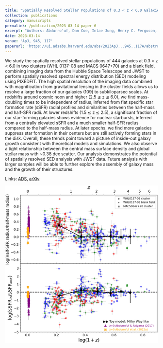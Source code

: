 ```yaml
---
title: "Spatially Resolved Stellar Populations of 0.3 < z < 6.0 Galaxies in WHL 0137-08 and MACS 0647+70 Clusters as Revealed by JWST: How Do Galaxies Grow and Quench over Cosmic Time?"
collection: publications
category: manuscripts
permalink: /publication/2023-03-14-paper-6
excerpt: "Authors: Abdurro'uf, Dan Coe, Intae Jung, Henry C. Ferguson, Gabriel Brammer, Kartheik G. Iyer, Larry D. Bradley, Pratika Dayal, Rogier A. Windhorst, Adi Zitrin, Ashish Kumar Meena, Masamune Oguri, Jose M. Diego, Vasily Kokorev, Paola Dimauro, Angela Adamo, Christopher J. Conselice, Brian Welch, Eros Vanzella, Tiger Yu-Yang Hsiao, Xinfeng Xu, Namrata Roy, and Celia R. Mulcahey"
date: 2023-03-14
venue: 'ApJ, 945, 117'
paperurl: 'https://ui.adsabs.harvard.edu/abs/2023ApJ...945..117A/abstract'
---
```


We study the spatially resolved stellar populations of 444 galaxies at 0.3 < z < 6.0 in two clusters (WHL 0137-08 and MACS 0647+70) and a blank field, combining imaging data from the Hubble Space Telescope and JWST to perform spatially resolved spectral energy distribution (SED) modeling using PIXEDFIT. The high spatial resolution of the imaging data combined with magnification from gravitational lensing in the cluster fields allows us to resolve a large fraction of our galaxies (109) to subkiloparsec scales. At redshifts around cosmic noon and higher (2.5 ≲ z ≲ 6.0), we find mass-doubling times to be independent of radius, inferred from flat specific star formation rate (sSFR) radial profiles and similarities between the half-mass and half-SFR radii. At lower redshifts (1.5 ≲ z ≲ 2.5), a significant fraction of our star-forming galaxies shows evidence for nuclear starbursts, inferred from a centrally elevated sSFR and a much smaller half-SFR radius compared to the half-mass radius. At later epochs, we find more galaxies suppress star formation in their centers but are still actively forming stars in the disk. Overall, these trends point toward a picture of inside-out galaxy growth consistent with theoretical models and simulations. We also observe a tight relationship between the central mass surface density and global stellar mass with ~0.38 dex scatter. Our analysis demonstrates the potential of spatially resolved SED analysis with JWST data. Future analysis with larger samples will be able to further explore the assembly of galaxy mass and the growth of their structures.

Links: [ADS](https://ui.adsabs.harvard.edu/abs/2023ApJ...945..117A/abstract), [arXiv](https://arxiv.org/abs/2301.02209)

![fig1](/images/a23.png)
